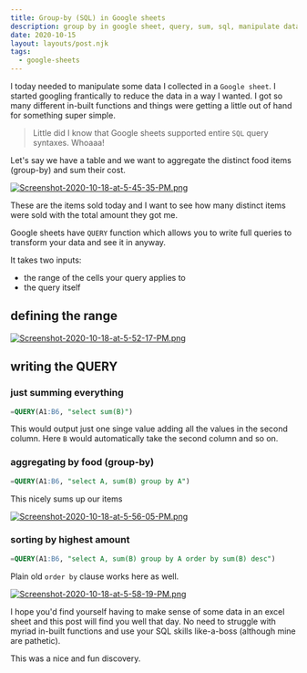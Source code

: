 ```yaml
---
title: Group-by (SQL) in Google sheets
description: group by in google sheet, query, sum, sql, manipulate data
date: 2020-10-15
layout: layouts/post.njk
tags:
  - google-sheets
---
```


I today needed to manipulate some data I collected in a `Google sheet`. I started googling frantically to reduce the data in a way I wanted. I got so many different in-built functions and things were getting a little out of hand for something super simple.

> Little did I know that Google sheets supported entire `SQL` query syntaxes. Whoaaa!

Let's say we have a table and we want to aggregate the distinct food items (group-by) and sum their cost.

[![Screenshot-2020-10-18-at-5-45-35-PM.png](https://i.postimg.cc/XJBFpkkW/Screenshot-2020-10-18-at-5-45-35-PM.png)](https://postimg.cc/8JDsYWYX)

These are the items sold today and I want to see how many distinct items were sold with the total amount they got me.

Google sheets have `QUERY` function which allows you to write full queries to transform your data and see it in anyway.

It takes two inputs:

- the range of the cells your query applies to
- the query itself

## defining the range

[![Screenshot-2020-10-18-at-5-52-17-PM.png](https://i.postimg.cc/ht31vvR9/Screenshot-2020-10-18-at-5-52-17-PM.png)](https://postimg.cc/gx8ZBYJJ)

## writing the QUERY

### just summing everything

```sql
=QUERY(A1:B6, "select sum(B)")
```

This would output just one singe value adding all the values in the second column. Here `B` would automatically take the second column and so on.

### aggregating by food (group-by)

```sql
=QUERY(A1:B6, "select A, sum(B) group by A")
```

This nicely sums up our items

[![Screenshot-2020-10-18-at-5-56-05-PM.png](https://i.postimg.cc/YSKjdB15/Screenshot-2020-10-18-at-5-56-05-PM.png)](https://postimg.cc/8741C3X4)

### sorting by highest amount

```sql
=QUERY(A1:B6, "select A, sum(B) group by A order by sum(B) desc")
```

Plain old `order by` clause works here as well.

[![Screenshot-2020-10-18-at-5-58-19-PM.png](https://i.postimg.cc/d1QsfsDx/Screenshot-2020-10-18-at-5-58-19-PM.png)](https://postimg.cc/ns5fjt44)

I hope you'd find yourself having to make sense of some data in an excel sheet and this post will find you well that day. No need to struggle with myriad in-built functions and use your SQL skills like-a-boss (although mine are pathetic).

This was a nice and fun discovery.
